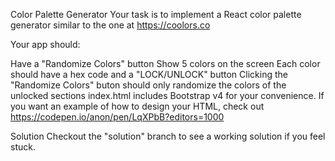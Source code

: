 Color Palette Generator
Your task is to implement a React color palette generator similar to the one at https://coolors.co

Your app should:

Have a "Randomize Colors" button
Show 5 colors on the screen
Each color should have a hex code and a "LOCK/UNLOCK" button
Clicking the "Randomize Colors" buton should only randomize the colors of the unlocked sections
index.html includes Bootstrap v4 for your convenience. If you want an example of how to design your HTML, check out https://codepen.io/anon/pen/LqXPbB?editors=1000

Solution
Checkout the "solution" branch to see a working solution if you feel stuck.